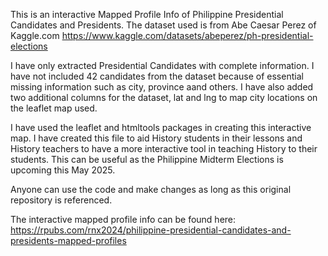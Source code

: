 This is an interactive Mapped Profile Info of Philippine Presidential Candidates and Presidents. 
The dataset used is from Abe Caesar Perez of Kaggle.com <https://www.kaggle.com/datasets/abeperez/ph-presidential-elections>

I have only extracted Presidential Candidates with complete information. I have not included 42 candidates from the dataset because of essential missing information such as city, province aand others. 
I have also added two additional columns for the dataset, lat and lng to map city locations on the leaflet map used. 

I have used the leaflet and htmltools packages in creating this interactive map. I have created this file to aid History students in their lessons and History teachers to have a more interactive tool in teaching History to their students. This can be useful as the Philippine Midterm Elections is upcoming this May 2025.

Anyone can use the code and make changes as long as this original repository is referenced. 

The interactive mapped profile info can be found here: <https://rpubs.com/rnx2024/philippine-presidential-candidates-and-presidents-mapped-profiles>
